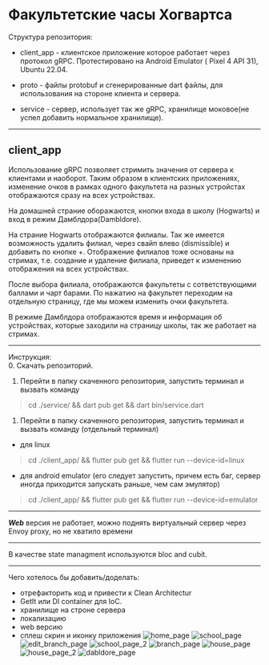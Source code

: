 # Факультетские часы Хогвартса

Структура репозитория:

- client_app - клиентское приложение которое работает через протокол gRPC. Протестировано на Android Emulator ( Pixel 4 API 31), Ubuntu 22.04.
  
- proto - файлы protobuf и сгенерированные dart файлы, для использования на стороне клиента и сервера.
  
- service  - сервер, использует так же gRPC, хранилище моковое(не успел добавить нормальное хранилище).

---

## client_app

Использование gRPC позволяет стримить значения от сервера к клиентами и наоборот.
Таким образом в клиентских приложениях, изменение очков в рамках одного факультета на разных устройстах отображаются сразу на всех устройствах.

На домашней страние оборажаются, кнопки входа в школу (Hogwarts) и вход в режим Дамблдора(Dambldore).

На страние Hogwarts отображаются филиалы. Так же имеется возможность удалить филиал, через свайп влево (dismissible) и  добавить по кнопке +. Отображение филиалов тоже основаны на стримах, т.е. создание и удаление филиала, приведет к изменению отображения на всех устройствах.

После выбора филиала, отображаются факультеты с сответствующими баллами и чарт барами. По нажатию на факультет переходим на отдельную страницу, где мы можем изменить очки факультета.

В режиме Дамблдора отображаются время и информация об устройствах, которые заходили на страницу школы, так же работает на стримах.

---
Инструкция:\
0. Скачать репозиторий.

1. Перейти в папку скаченного репозитория, запустить терминал и вызвать команду

>cd ./service/ && dart pub get && dart bin/service.dart

1. Перейти в папку скаченного репозитория, запустить терминал и вызвать команду (отдельный терминал)

- для linux
  
>cd ./client_app/ && flutter pub get && flutter run --device-id=linux

- для android emulator (его следует запустить, причем есть баг, сервер иногда приходится запускать раньше, чем сам эмулятор)
  
>cd ./client_app/ && flutter pub get && flutter run --device-id=emulator

---

***Web*** версия не работает, можно поднять виртуальный сервер через Envoy proxy, но не хватило времени

---
В качестве state managment используются bloc and cubit.

---
Чего хотелось бы добавить/доделать:

- отрефакторить код и привести к Clean Architectur
- GetIt или DI container для IoC.
- хранилище на строне сервера
- локализацию
- web версию
- сплеш скрин и иконку приложения
![home_page](https://user-images.githubusercontent.com/4101178/180662365-860ea65b-384e-4d2b-a93a-c6580d4b4211.png)
![school_page](https://user-images.githubusercontent.com/4101178/180662369-9f9a8f44-56f7-41f1-8f7e-d54e19a238c9.png)
![edit_branch_page](https://user-images.githubusercontent.com/4101178/180662364-d1b34c08-3ecc-4460-ba5e-1c21a59b9395.png)
![school_page_2](https://user-images.githubusercontent.com/4101178/180662370-2d8fb20e-e5ba-4270-8f77-7d0f16fe62f3.png)
![branch_page](https://user-images.githubusercontent.com/4101178/180662360-c127d356-4501-45d0-a931-af274cf2fdad.png)
![house_page](https://user-images.githubusercontent.com/4101178/180662366-e38ef59d-5209-4ef8-8b8b-19ed66b0fd2f.png)
![house_page_2](https://user-images.githubusercontent.com/4101178/180662368-0b4135f1-7ca4-429f-a052-c8b3144787cc.png)
![dabldore_page](https://user-images.githubusercontent.com/4101178/180662362-cd075418-d330-4db2-abb2-ddc69b39fad1.png)
